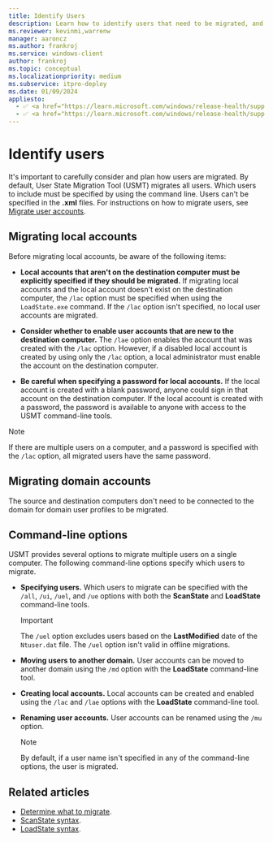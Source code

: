 ```yaml
---
title: Identify Users
description: Learn how to identify users that need to be migrated, and how to migrate local accounts and domain accounts.
ms.reviewer: kevinmi,warrenw
manager: aaroncz
ms.author: frankroj
ms.service: windows-client
author: frankroj
ms.topic: conceptual
ms.localizationpriority: medium
ms.subservice: itpro-deploy
ms.date: 01/09/2024
appliesto:
  - ✅ <a href="https://learn.microsoft.com/windows/release-health/supported-versions-windows-client" target="_blank">Windows 11</a>
  - ✅ <a href="https://learn.microsoft.com/windows/release-health/supported-versions-windows-client" target="_blank">Windows 10</a>
---
```


# Identify users

It's important to carefully consider and plan how users are migrated. By default, User State Migration Tool (USMT) migrates all users. Which users to include must be specified by using the command line. Users can't be specified in the **.xml** files. For instructions on how to migrate users, see [Migrate user accounts](usmt-migrate-user-accounts.md).

## Migrating local accounts

Before migrating local accounts, be aware of the following items:

- **Local accounts that aren't on the destination computer must be explicitly specified if they should be migrated.** If migrating local accounts and the local account doesn't exist on the destination computer, the `/lac` option must be specified when using the `LoadState.exe` command. If the `/lac` option isn't specified, no local user accounts are migrated.

- **Consider whether to enable user accounts that are new to the destination computer.** The `/lae` option enables the account that was created with the `/lac` option. However, if a disabled local account is created by using only the `/lac` option, a local administrator must enable the account on the destination computer.

- **Be careful when specifying a password for local accounts.** If the local account is created with a blank password, anyone could sign in that account on the destination computer. If the local account is created with a password, the password is available to anyone with access to the USMT command-line tools.

> [!NOTE]
>
> If there are multiple users on a computer, and a password is specified with the `/lac` option, all migrated users have the same password.

## Migrating domain accounts

The source and destination computers don't need to be connected to the domain for domain user profiles to be migrated.

## Command-line options

USMT provides several options to migrate multiple users on a single computer. The following command-line options specify which users to migrate.

- **Specifying users.** Which users to migrate can be specified with the `/all`, `/ui`, `/uel`, and `/ue` options with both the  **ScanState** and **LoadState** command-line tools.

  > [!IMPORTANT]
  >
  > The `/uel` option excludes users based on the **LastModified** date of the `Ntuser.dat` file. The `/uel` option isn't valid in offline migrations.

- **Moving users to another domain.** User accounts can be moved to another domain using the `/md` option with the **LoadState** command-line tool.

- **Creating local accounts.** Local accounts can be created and enabled using the `/lac` and `/lae` options with the **LoadState** command-line tool.

- **Renaming user accounts.** User accounts can be renamed using the `/mu` option.

  > [!NOTE]
  >
  > By default, if a user name isn't specified in any of the command-line options, the user is migrated.

## Related articles

- [Determine what to migrate](usmt-determine-what-to-migrate.md).
- [ScanState syntax](usmt-scanstate-syntax.md).
- [LoadState syntax](usmt-loadstate-syntax.md).
